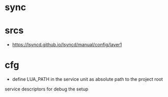# sync

# srcs

- <https://lsyncd.github.io/lsyncd/manual/config/layer1>

# cfg

- define LUA_PATH in the service unit as absolute path to the project root

service descriptors for debug the setup

